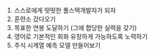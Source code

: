 1. 스스로에게 떳떳한 풀스택개발자가 되자
2. 훈련소 갔다오기
3. 목표한 연봉 도달하기 (그에 합당한 실력을 갖기)
4. 영어로 기본적인 회화 유창하게 가능하도록 노력하기
5. 주식 시계열 예측 모델 만들어보기
